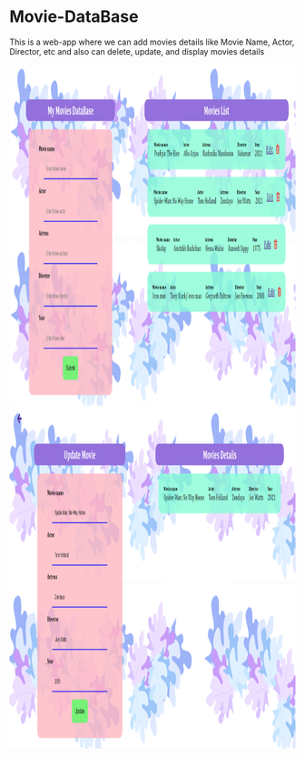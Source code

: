 # Movie-DataBase
This is a web-app where we can add movies details like Movie Name, Actor, Director, etc and also can delete, update, and display movies details


<img src="moviedatabase.png" alt="alt text" width="1050" height="600">
<img src="moviedb2.png" alt="alt text" width="1050" height="600">
